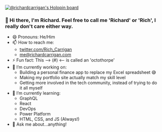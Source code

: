 [![@richardcarrigan's Holopin board](https://holopin.me/richardcarrigan)](https://holopin.io/@richardcarrigan)

### 👋 Hi there, I'm Richard. Feel free to call me 'Richard' or 'Rich', I really don't care either way. 

- 😄 Pronouns: He/Him
- 📫 How to reach me:
  - [twitter.com/Rich_Carrigan](https://twitter.com/Rich_Carrigan)
  - [me@richardcarrigan.com](mailto:me@richardcarrigan.com)
- ⚡ Fun fact: This --> (#) <-- is called an 'octothorpe'
- 🔭 I’m currently working on:
  - Building a personal finance app to replace my Excel spreadsheet 😅
  - Making my portfolio site actually match my skill level
  - Getting more involved in the tech community, instead of trying to do it all myself
- 🌱 I’m currently learning:
  - GraphQL
  - React
  - DevOps
  - Power Platform
  - HTML, CSS, and JS (Always!)
- 💬 Ask me about...anything!
